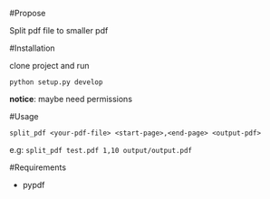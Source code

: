 #Propose

Split pdf file to smaller pdf

#Installation

clone project and run

```shell
python setup.py develop
```
**notice**: maybe need permissions

#Usage

```shell
split_pdf <your-pdf-file> <start-page>,<end-page> <output-pdf>
```
e.g: `split_pdf test.pdf 1,10 output/output.pdf`

#Requirements
- pypdf
